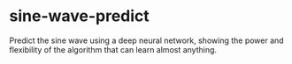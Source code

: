 # sine-wave-predict
Predict the sine wave using a deep neural network, showing the power and flexibility of the algorithm that can learn almost anything. 
